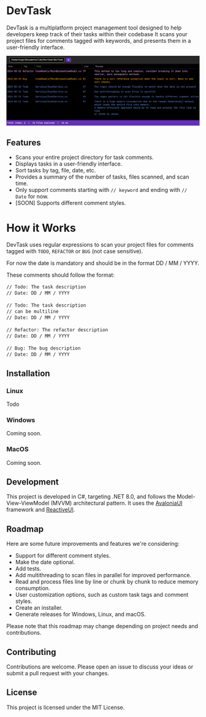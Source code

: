 # DevTask
DevTask is a multiplatform project management tool designed to help developers keep track of their tasks within their codebase
It scans your project files for comments tagged with keywords, and presents them in a user-friendly interface.

![DevTask Screenshot](./devtask_screenshot.png)

## Features
- Scans your entire project directory for task comments.
- Displays tasks in a user-friendly interface.
- Sort tasks by tag, file, date, etc.
- Provides a summary of the number of tasks, files scanned, and scan time.
- Only support comments starting with `// keyword` and ending with `// Date` for now.
- [SOON] Supports different comment styles.

# How it Works
DevTask uses regular expressions to scan your project files for comments tagged with
`TODO`, `REFACTOR` or `BUG` (not case sensitive).

For now the date is mandatory and should be in the format DD / MM / YYYY.

These comments should follow the format:

```
// Todo: The task description
// Date: DD / MM / YYYY

// Todo: The task description
// can be multiline
// Date: DD / MM / YYYY

// Refactor: The refactor description
// Date: DD / MM / YYYY

// Bug: The bug description
// Date: DD / MM / YYYY
```

## Installation
### Linux
Todo
### Windows
Coming soon.
### MacOS
Coming soon.

## Development
This project is developed in C#, targeting .NET 8.0, and follows the Model-View-ViewModel (MVVM) architectural pattern.
It uses the [AvaloniaUI](https://avaloniaui.net/) framework and [ReactiveUI](https://www.reactiveui.net/).

## Roadmap
Here are some future improvements and features we're considering:
- Support for different comment styles.
- Make the date optional.
- Add tests.
- Add multithreading to scan files in parallel for improved performance.
- Read and process files line by line or chunk by chunk to reduce memory consumption.
- User customization options, such as custom task tags and comment styles.
- Create an installer.
- Generate releases for Windows, Linux, and macOS.

Please note that this roadmap may change depending on project needs and contributions.

## Contributing
Contributions are welcome. Please open an issue to discuss your ideas or submit a pull request with your changes.  

## License
This project is licensed under the MIT License.
